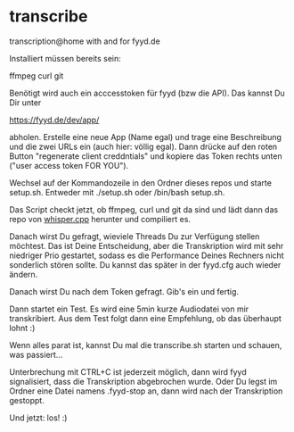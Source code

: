 # transcribe
transcription@home with and for fyyd.de

Installiert müssen bereits sein:

ffmpeg
curl
git

Benötigt wird auch ein acccesstoken für fyyd (bzw die API). Das kannst Du Dir unter

https://fyyd.de/dev/app/

abholen. Erstelle eine neue App (Name egal) und trage eine Beschreibung und die zwei URLs ein (auch hier: völlig egal).
Dann drücke auf den roten Button "regenerate client creddntials" und kopiere das Token rechts unten ("user access token FOR YOU").

Wechsel auf der Kommandozeile in den Ordner dieses repos und starte setup.sh. Entweder mit ./setup.sh oder /bin/bash setup.sh.

Das Script checkt jetzt, ob ffmpeg, curl und git da sind und lädt dann das repo von [whisper.cpp](https://github.com/ggerganov/whisper.cpp) herunter und compiliert es.

Danach wirst Du gefragt, wieviele Threads Du zur Verfügung stellen möchtest. Das ist Deine Entscheidung, aber die Transkription wird mit sehr niedriger
Prio gestartet, sodass es die Performance Deines Rechners nicht sonderlich stören sollte. Du kannst das später in der fyyd.cfg auch wieder ändern.

Danach wirst Du nach dem Token gefragt. Gib's ein und fertig.

Dann startet ein Test. Es wird eine 5min kurze Audiodatei von mir transkribiert. Aus dem Test folgt dann eine Empfehlung, ob das überhaupt lohnt :)

Wenn alles parat ist, kannst Du mal die transcribe.sh starten und schauen, was passiert...

Unterbrechung mit CTRL+C ist jederzeit möglich, dann wird fyyd signalisiert, dass die Transkription abgebrochen wurde. Oder Du legst im Ordner eine
Datei namens .fyyd-stop an, dann wird nach der Transkription gestoppt.

Und jetzt: los! :) 
